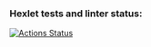 ### Hexlet tests and linter status:
[![Actions Status](https://github.com/NIKTN/layout-designer-project-58/workflows/hexlet-check/badge.svg)](https://github.com/NIKTN/layout-designer-project-58/actions)